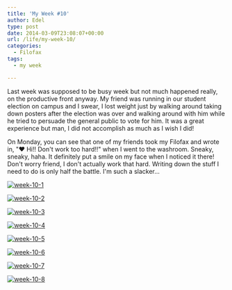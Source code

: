```yaml
---
title: 'My Week #10'
author: Edel
type: post
date: 2014-03-09T23:08:07+00:00
url: /life/my-week-10/
categories:
  - Filofax
tags:
  - my week

---
```

Last week was supposed to be busy week but not much happened really, on the productive front anyway. My friend was running in our student election on campus and I swear, I lost weight just by walking around taking down posters after the election was over and walking around with him while he tried to persuade the general public to vote for him. It was a great experience but man, I did not accomplish as much as I wish I did!

On Monday, you can see that one of my friends took my Filofax and wrote in, "&hearts; Hi!! Don't work too hard!!" when I went to the washroom. Sneaky, sneaky, haha. It definitely put a smile on my face when I noticed it there! Don't worry friend, I don't actually work that hard. Writing down the stuff I need to do is only half the battle. I'm such a slacker&#8230;

[<img src="http://scattered.me/wp-content/uploads/2014/03/week-10-1.png" alt="week-10-1" class="img-responsive" />][1]

[<img src="http://scattered.me/wp-content/uploads/2014/03/week-10-2.png" alt="week-10-2" class="img-responsive" />][2]

[<img src="http://scattered.me/wp-content/uploads/2014/03/week-10-3.png" alt="week-10-3" class="img-responsive" />][3]

[<img src="http://scattered.me/wp-content/uploads/2014/03/week-10-4.png" alt="week-10-4" class="img-responsive" />][4]

[<img src="http://scattered.me/wp-content/uploads/2014/03/week-10-5.png" alt="week-10-5" class="img-responsive" />][5]

[<img src="http://scattered.me/wp-content/uploads/2014/03/week-10-6.png" alt="week-10-6" class="img-responsive" />][6]

[<img src="http://scattered.me/wp-content/uploads/2014/03/week-10-7.png" alt="week-10-7" class="img-responsive" />][7]

[<img src="http://scattered.me/wp-content/uploads/2014/03/week-10-8.png" alt="week-10-8" class="img-responsive" />][8]




 [1]: http://scattered.me/wp-content/uploads/2014/03/week-10-1.png
 [2]: http://scattered.me/wp-content/uploads/2014/03/week-10-2.png
 [3]: http://scattered.me/wp-content/uploads/2014/03/week-10-3.png
 [4]: http://scattered.me/wp-content/uploads/2014/03/week-10-4.png
 [5]: http://scattered.me/wp-content/uploads/2014/03/week-10-5.png
 [6]: http://scattered.me/wp-content/uploads/2014/03/week-10-6.png
 [7]: http://scattered.me/wp-content/uploads/2014/03/week-10-7.png
 [8]: http://scattered.me/wp-content/uploads/2014/03/week-10-8.png